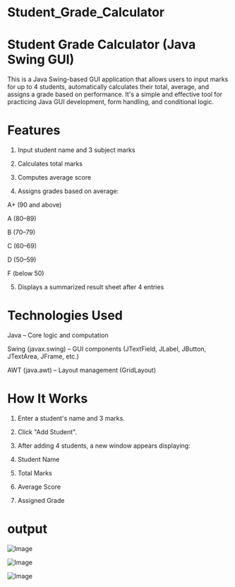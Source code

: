 # Student_Grade_Calculator

# Student Grade Calculator (Java Swing GUI) #

This is a Java Swing-based GUI application that allows users to input marks for up to 4 students, automatically calculates their total, average, and assigns a grade based on performance. It's a simple and effective tool for practicing Java GUI development, form handling, and conditional logic.

# Features
1. Input student name and 3 subject marks

2. Calculates total marks

3. Computes average score

4. Assigns grades based on average:

A+ (90 and above)

A (80–89)

B (70–79)

C (60–69)

D (50–59)

F (below 50)

5. Displays a summarized result sheet after 4 entries

# Technologies Used
Java – Core logic and computation

Swing (javax.swing) – GUI components (JTextField, JLabel, JButton, JTextArea, JFrame, etc.)

AWT (java.awt) – Layout management (GridLayout)

# How It Works
1. Enter a student's name and 3 marks.

2. Click "Add Student".

3. After adding 4 students, a new window appears displaying:

4. Student Name

5. Total Marks

6. Average Score

7. Assigned Grade

# output

![Image](https://github.com/user-attachments/assets/7a75a195-918a-4691-8a49-db6a2c9fc12d)

![Image](https://github.com/user-attachments/assets/2a933773-c9ce-4b6b-b520-1f5889f64cc1)

![Image](https://github.com/user-attachments/assets/80daaed9-6281-4212-b365-d0897ee2cda4)



